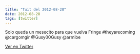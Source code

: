 ```yaml
---
title: "Tuit del 2012-08-28"
date: 2012-08-28
tags: [twitter]
---
```


Solo queda un mesecito para que vuelva Fringe #theyarecoming @cargomgir @Gusy00Gusy @armibe



[Ver en Twitter](https://twitter.com/i/web/status/240366643052695552)
